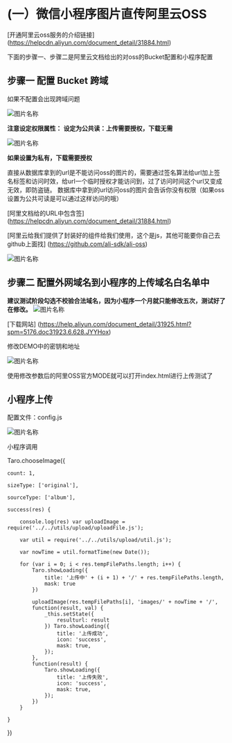 # (一）微信小程序图片直传阿里云OSS

[开通阿里云oss服务的介绍链接] (https://helpcdn.aliyun.com/document_detail/31884.html) 

下面的步骤一、步骤二是阿里云文档给出的对oss的Bucket配置和小程序配置

## 步骤一 配置 Bucket 跨域

如果不配置会出现跨域问题

![图片名称](https://github.com/webzhangxiaoyu/images/blob/master/BUCKET.png) 

__注意设定权限属性：__ 
__设定为公共读：上传需要授权，下载无需__ 

![图片名称](https://github.com/webzhangxiaoyu/images/blob/master/qx.png) 

__如果设置为私有，下载需要授权__ 

直接从数据库拿到的url是不能访问oss的图片的，需要通过签名算法给url加上签名标签和访问时效，给url一个临时授权才能访问到，过了访问时间这个url又变成无效，即防盗链。
数据库中拿到的url访问oss的图片会告诉你没有权限（如果oss设置为公共可读是可以通过这样访问的哦）

[阿里文档给的URL中包含签] (https://helpcdn.aliyun.com/document_detail/31884.html) 

[阿里云给我们提供了封装好的组件给我们使用，这个是js，其他可能要你自己去github上面找] (https://github.com/ali-sdk/ali-oss) 

![图片名称](https://github.com/webzhangxiaoyu/images/blob/master/sdk.png)  


## 步骤二 配置外网域名到小程序的上传域名白名单中

__建议测试阶段勾选不校验合法域名，因为小程序一个月就只能修改五次，测试好了在修改。__ 
![图片名称](https://github.com/webzhangxiaoyu/images/blob/master/cs.png)

[下载网站] (https://help.aliyun.com/document_detail/31925.html?spm=5176.doc31923.6.628.JYYHox) 

修改DEMO中的密钥和地址

![图片名称](http://m.qpic.cn/psb?/V11dC1Jo07oE8Y/D1w80Fak*g2Ebvs9vQku6sN3RbknKHjc0uGVm.ccdw4!/b/dLYAAAAAAAAA&bo=*gF0AwAAAAARB7g!&rf=viewer_4)

使用修改参数后的阿里OSS官方MODE就可以打开index.html进行上传测试了

## 小程序上传

配置文件：config.js

![图片名称](http://m.qpic.cn/psb?/V11dC1Jo07oE8Y/U*BCMe2.HMaHzzcAjqDASGS274KAS*93TyZa7..3W6M!/b/dFMBAAAAAAAA&bo=6gV4AQAAAAARB6Y!&rf=viewer_4)

小程序调用

Taro.chooseImage({

	count: 1,
  
	sizeType: ['original'],
  
	sourceType: ['album'],
  
	success(res) {
  
		console.log(res) var uploadImage = require('../../utils/upload/uploadFile.js');
    
		var util = require('../../utils/upload/util.js');
    
		var nowTime = util.formatTime(new Date());

		for (var i = 0; i < res.tempFilePaths.length; i++) {
			Taro.showLoading({
				title: '上传中' + (i + 1) + '/' + res.tempFilePaths.length,
				mask: true
			})

			uploadImage(res.tempFilePaths[i], 'images/' + nowTime + '/',
			function(result, val) {
				_this.setState({
					resulturl: result
				}) Taro.showLoading({
					title: '上传成功',
					icon: 'success',
					mask: true,
				});
			},
			function(result) {
				Taro.showLoading({
					title: '上传失败',
					icon: 'success',
					mask: true,
				});
			})
		}

	}
})






